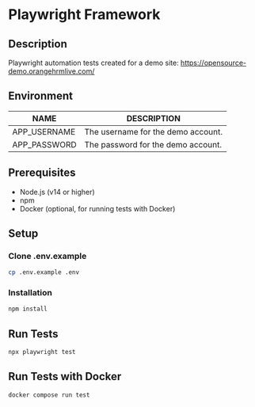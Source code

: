 # Playwright Framework

## Description
Playwright automation tests created for a demo site: https://opensource-demo.orangehrmlive.com/

## Environment

| **NAME**       | **DESCRIPTION**                  |
|-----------------|----------------------------------|
| APP_USERNAME    | The username for the demo account. |
| APP_PASSWORD    | The password for the demo account. |

## Prerequisites

- Node.js (v14 or higher)
- npm
- Docker (optional, for running tests with Docker)

## Setup

### Clone .env.example

``` bash
cp .env.example .env
```
### Installation

``` bash
npm install
```

## Run Tests
``` bash
npx playwright test
```

## Run Tests with Docker
``` bash
docker compose run test
```
